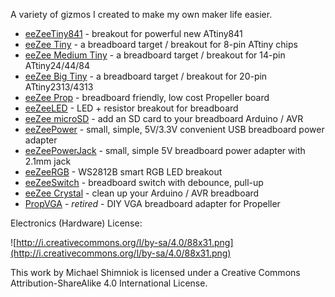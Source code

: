 A variety of gizmos I created to make my own maker life easier.

  * [eeZeeTiny841](eeZeeTiny841.md) - breakout for powerful new ATtiny841
  * [eeZee Tiny](eeZeeTiny.md) - a breadboard target / breakout for 8-pin ATtiny chips
  * [eeZee Medium Tiny](eeZeeMedTiny.md) - a breadboard target / breakout for 14-pin ATtiny24/44/84
  * [eeZee Big Tiny](eeZeeBigTiny.md) - a breadboard target / breakout for 20-pin ATtiny2313/4313
  * [eeZee Prop](eeZeeProp.md) - breadboard friendly, low cost Propeller board
  * [eeZeeLED](eeZeeLED.md) - LED + resistor breakout for breadboard
  * [eeZee microSD](eeZeeMicroSD.md) - add an SD card to your breadboard Arduino / AVR
  * [eeZeePower](eeZeePower.md) - small, simple, 5V/3.3V convenient USB breadboard power adapter
  * [eeZeePowerJack](eeZeePowerJack.md) - small, simple 5V breadboard power adapter with 2.1mm jack
  * [eeZeeRGB](eeZeeRGB.md) - WS2812B smart RGB LED breakout
  * [eeZeeSwitch](eeZeeSwitch.md) - breadboard switch with debounce, pull-up
  * [eeZee Crystal](eeZeeCrystal.md) - clean up your Arduino / AVR breadboard
  * [PropVGA](PropVGA.md) - _retired_ - DIY VGA breadboard adapter for Propeller

Electronics (Hardware) License:

![http://i.creativecommons.org/l/by-sa/4.0/88x31.png](http://i.creativecommons.org/l/by-sa/4.0/88x31.png)

This work by Michael Shimniok is licensed under a Creative Commons
Attribution-ShareAlike 4.0 International License.